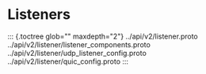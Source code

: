 Listeners
=========

::: {.toctree glob="" maxdepth="2"}
../api/v2/listener.proto ../api/v2/listener/listener_components.proto
../api/v2/listener/udp_listener_config.proto
../api/v2/listener/quic_config.proto
:::
